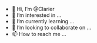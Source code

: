 - 👋 Hi, I’m @Clarier
- 👀 I’m interested in ...
- 🌱 I’m currently learning ...
- 💞️ I’m looking to collaborate on ...
- 📫 How to reach me ...

<!---
Clarier/Clarier is a ✨ special ✨ repository because its `README.md` (this file) appears on your GitHub profile.
You can click the Preview link to take a look at your changes.
--->
